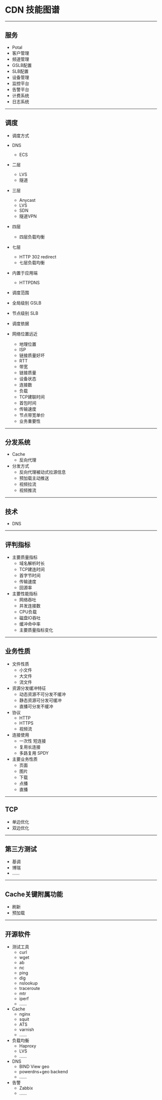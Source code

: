 # CDN 技能图谱
***
## 服务
- Potal
- 客户管理
- 频道管理
- GSLB配置
- SLB配置
- 设备管理
- 监控平台
- 告警平台
- 计费系统
- 日志系统
***

## 调度
 - 调度方式
  - DNS
     - ECS
  - 二层
     - LVS
     - 隧道
  - 三层
     - Anycast
     - LVS
     - SDN
     - 隧道VPN
  - 四层
     - 四层负载均衡
  - 七层
     - HTTP 302 redirect
     - 七层负载均衡
  - 内置于应用端
     - HTTPDNS

 - 调度范围
  - 全局级别 GSLB
  - 节点级别 SLB

 - 调度依据
  - 网络位置远近
     - 地理位置
     - ISP
    - 链接质量好坏
     - RTT
     - 带宽
     - 链接质量
    - 设备状态
     - 连接数
     - 负载
     - TCP建联时间
     - 首包时间
     - 传输速度
    - 节点带宽单价
    - 业务重要性
***

## 分发系统
 - Cache
     - 反向代理
 - 分发方式
     - 反向代理被动式拉源信息
     - 预加载主动推送
     - 视频拉流
     - 视频推流
***

## 技术
 - DNS
***

## 评判指标
- 主要质量指标
     - 域名解析时长
     - TCP建连时间
     - 首字节时间
     - 传输速度
     - 回源率
- 主要性能指标
     - 网络吞吐
     - 并发连接数
     - CPU负载
     - 磁盘IO吞吐
     - 缓冲命中率
     - 主要质量指标变化
***

## 业务性质
 - 文件性质
     - 小文件
     - 大文件
     - 流文件
 - 资源分发缓冲特征
     - 动态资源不可分发不缓冲
     - 静态资源可分发可缓冲
     - 直播可分发不缓冲
 - 协议
     - HTTP
     - HTTPS
     - 视频流
 - 连接使用
     - 一次性 短连接
     - 复用长连接
     - 多路复用 SPDY
 - 主要业务性质
     - 页面
     - 图片
     - 下载
     - 点播
     - 直播
***

## TCP
  - 单边优化
  - 双边优化
***

## 第三方测试
  - 基调
  - 博瑞
  - ......
***

## Cache关键附属功能
  - 刷新
  - 预加载
***

## 开源软件
  - 测试工具
     - curl
     - wget
     - ab
     - nc
     - ping
     - dig
     - nslookup
     - traceroute
     - mtr
     - iperf
     - ......
  - Cache
     - nginx
     - squit
     - ATS
     - varnish
     - ......
  - 负载均衡
     - Haproxy
     - LVS
     - ......
  - DNS
     - BIND View geo
     - powerdns+geo backend
     - ......
  - 告警
     - Zabbix
     - ......


